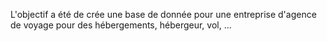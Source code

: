 L'objectif a été de crée une base de donnée pour une entreprise d'agence de voyage pour des hébergements, hébergeur, vol, ...
